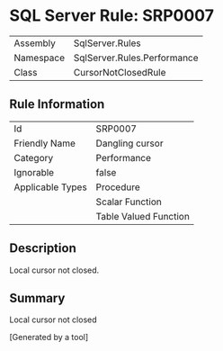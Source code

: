 # SQL Server Rule: SRP0007
  
|    |    |
|----|----|
| Assembly | SqlServer.Rules |
| Namespace | SqlServer.Rules.Performance |
| Class | CursorNotClosedRule |
  
## Rule Information
  
|    |    |
|----|----|
| Id | SRP0007 |
| Friendly Name | Dangling cursor |
| Category | Performance |
| Ignorable | false |
| Applicable Types | Procedure  |
|   | Scalar Function |
|   | Table Valued Function |
  
## Description
  
Local cursor not closed.
  
## Summary
  
Local cursor not closed
  
[Generated by a tool]
